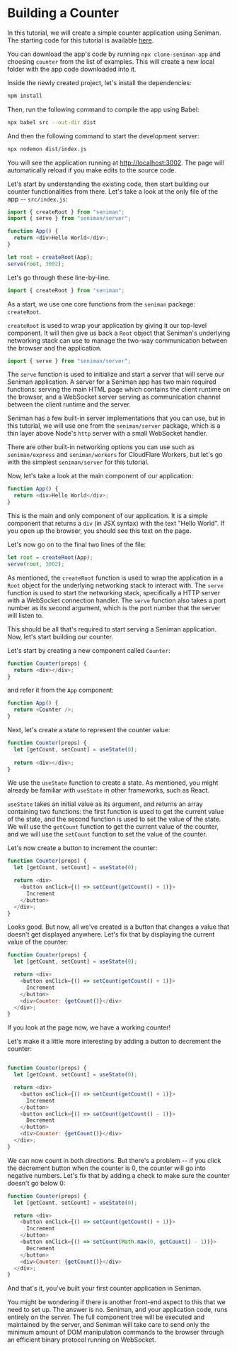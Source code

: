 # Building a Counter

In this tutorial, we will create a simple counter application using Seniman. The starting code for this tutorial is available [here](https://github.com/senimanjs/seniman/tree/main/examples/hello-world). 

You can download the app's code by running `npx clone-seniman-app` and choosing `counter` from the list of examples. This will create a new local folder with the app code downloaded into it.

Inside the newly created project, let's install the dependencies:

```bash
npm install
```

Then, run the following command to compile the app using Babel:

```bash
npx babel src --out-dir dist
```

And then the following command to start the development server:

```bash
npx nodemon dist/index.js
```

You will see the application running at [http://localhost:3002](http://localhost:3002). The page will automatically reload if you make edits to the source code.


Let's start by understanding the existing code, then start building our counter functionalities from there. Let's take a  look at the only file of the app -- `src/index.js`:

```js
import { createRoot } from "seniman";
import { serve } from "seniman/server";

function App() {
  return <div>Hello World</div>;
}

let root = createRoot(App);
serve(root, 3002);
```

Let's go through these line-by-line. 

```js
import { createRoot } from "seniman";
```

As a start, we use one core functions from the `seniman` package: `createRoot`.

`createRoot` is used to wrap your application by giving it our top-level component. It will then give us back a `Root` object that Seniman's underlying networking stack can use to manage the two-way communication between the browser and the application.


```js
import { serve } from "seniman/server";
```

The `serve` function is used to initialize and start a server that will serve our Seniman application. A server for a Seniman app has two main required functions: serving the main HTML page which contains the client runtime on the browser, and a WebSocket server serving as communication channel between the client runtime and the server. 

Seniman has a few built-in server implementations that you can use, but in this tutorial, we will use one from the `seniman/server` package, which is a thin layer above Node's `http` server with a small WebSocket handler.

There are other built-in networking options you can use such as `seniman/express` and `seniman/workers` for CloudFlare Workers, but let's go with the simplest `seniman/server` for this tutorial.

Now, let's take a look at the main component of our application:

```js
function App() {
  return <div>Hello World</div>;
}
```

This is the main and only component of our application. It is a simple component that returns a `div` (in JSX syntax) with the text "Hello World". If you open up the browser, you should see this text on the page.

Let's now go on to the final two lines of the file:

```js
let root = createRoot(App);
serve(root, 3002);
```

As mentioned, the `createRoot` function is used to wrap the application in a `Root` object for the underlying networking stack to interact with. The `serve` function is used to start the networking stack, specifically a HTTP server with a WebSocket connection handler. The `serve` function also takes a port number as its second argument, which is the port number that the server will listen to.

This should be all that's required to start serving a Seniman application. Now, let's start building our counter.

Let's start by creating a new component called `Counter`:

```js
function Counter(props) {
  return <div></div>;
}
```

and refer it from the `App` component:

```js
function App() {
  return <Counter />;
}
```

Next, let's create a state to represent the counter value:

```js
function Counter(props) {
  let [getCount, setCount] = useState(0);
  
  return <div></div>;
}
```

We use the `useState` function to create a state. As mentioned, you might already be familiar with `useState` in other frameworks, such as React.

`useState` takes an initial value as its argument, and returns an array containing two functions: the first function is used to get the current value of the state, and the second function is used to set the value of the state. We will use the `getCount` function to get the current value of the counter, and we will use the `setCount` function to set the value of the counter.

Let's now create a button to increment the counter:

```js
function Counter(props) {
  let [getCount, setCount] = useState(0);

  return <div>
    <button onClick={() => setCount(getCount() + 1)}>
      Increment
    </button>
  </div>;
}
```

Looks good. But now, all we've created is a button that changes a value that doesn't get displayed anywhere. Let's fix that by displaying the current value of the counter:

```js
function Counter(props) {
  let [getCount, setCount] = useState(0);

  return <div>
    <button onClick={() => setCount(getCount() + 1)}>
      Increment
    </button>
    <div>Counter: {getCount()}</div>
  </div>;
}
```

If you look at the page now, we have a working counter!

Let's make it a little more interesting by adding a button to decrement the counter:

```js

function Counter(props) {
  let [getCount, setCount] = useState(0);

  return <div>
    <button onClick={() => setCount(getCount() + 1)}>
      Increment
    </button>
    <button onClick={() => setCount(getCount() - 1)}>
      Decrement
    </button>
    <div>Counter: {getCount()}</div>
  </div>;
}
```

We can now count in both directions. But there's a problem -- if you click the decrement button when the counter is 0, the counter will go into negative numbers. Let's fix that by adding a check to make sure the counter doesn't go below 0:

```js
function Counter(props) {
  let [getCount, setCount] = useState(0);

  return <div>
    <button onClick={() => setCount(getCount() + 1)}>
      Increment
    </button>
    <button onClick={() => setCount(Math.max(0, getCount() - 1))}>
      Decrement
    </button>
    <div>Counter: {getCount()}</div>
  </div>;
}
```

And that's it, you've built your first counter application in Seniman. 

You might be wondering if there is another front-end aspect to this that we need to set up. The answer is no. Seniman, and your application code, runs entirely on the server. The full component tree will be executed and maintained by the server, and Seniman will take care to send only the minimum amount of DOM manipulation commands to the browser through an efficient binary protocol running on WebSocket.